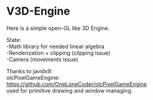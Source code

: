 # V3D-Engine

Here is a simple open-GL like 3D Engine. 

State: \
-Math library for needed linear algebra \
-Renderization + clipping (clipping issue) \
-Camera (movements issue) 


Thanks to javidx9: \
olcPixelGameEngine: https://github.com/OneLoneCoder/olcPixelGameEngine \
used for primitive drawing and window managing.
